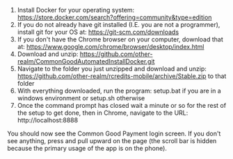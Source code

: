 1. Install Docker for your operating system: https://store.docker.com/search?offering=community&type=edition 
2. If you do not already have git installed (I.E. you are not a programmer), install git for your OS at: https://git-scm.com/downloads
3.  If you don't have the Chrome browser on your computer, download that at: https://www.google.com/chrome/browser/desktop/index.html 
4.  Download and unzip: https://github.com/other-realm/CommonGoodAutomatedInstallDocker.git 
5.  Navigate to the folder you just unzipped and download and unzip: https://github.com/other-realm/rcredits-mobile/archive/Stable.zip to that folder
6.  With everything downloaded, run the program: setup.bat if you are in a windows environment or setup.sh otherwise
7.  Once the command prompt has closed wait a minute or so for the rest of the setup to get done, then in Chrome, navigate to the URL: http://localhost:8888


You should now see the Common Good Payment login screen.  If you don't see anything, press and pull upward on the page (the scroll bar is hidden because the primary usage of the app is on the phone).
